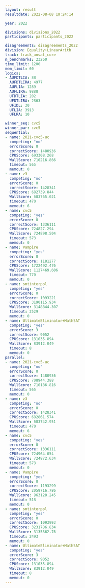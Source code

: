 ```yaml
---
layout: result
resultdate: 2022-08-08 10:24:14

year: 2022

divisions: divisions_2022
participants: participants_2022

disagreements: disagreements_2022
division: Equality+LinearArith
track: track_unsat_core
n_benchmarks: 23260
time_limit: 1200
mem_limit: 60
logics:
- AUFDTLIA: 88
  AUFDTLIRA: 4977
  AUFLIA: 1289
  AUFLIRA: 9888
  UFDTLIA: 202
  UFDTLIRA: 2863
  UFIDL: 30
  UFLIA: 3913
  UFLRA: 10

winner_seq: cvc5
winner_par: cvc5
sequential:
- name: 2021-cvc5-uc
  competing: "no"
  errorScore: 0
  correctScore: 1480936
  CPUScore: 693308.268
  WallScore: 710216.866
  timeout: 565
  memout: 0
- name: z3
  competing: "no"
  errorScore: 0
  correctScore: 1428341
  CPUScore: 682739.844
  WallScore: 683765.021
  timeout: 470
  memout: 6
- name: cvc5
  competing: "yes"
  errorScore: 0
  correctScore: 1336111
  CPUScore: 724827.294
  WallScore: 724898.504
  timeout: 573
  memout: 0
- name: Vampire
  competing: "yes"
  errorScore: 0
  correctScore: 1181277
  CPUScore: 1722492.476
  WallScore: 1127469.606
  timeout: 770
  memout: 0
- name: smtinterpol
  competing: "yes"
  errorScore: 0
  correctScore: 1093221
  CPUScore: 3190115.934
  WallScore: 3148844.307
  timeout: 2529
  memout: 0
- name: UltimateEliminator+MathSAT
  competing: "yes"
  errorScore: 3
  correctScore: 9052
  CPUScore: 131035.894
  WallScore: 83912.049
  timeout: 8
  memout: 0
parallel:
- name: 2021-cvc5-uc
  competing: "no"
  errorScore: 0
  correctScore: 1480936
  CPUScore: 708944.388
  WallScore: 710186.816
  timeout: 565
  memout: 0
- name: z3
  competing: "no"
  errorScore: 0
  correctScore: 1428341
  CPUScore: 682861.574
  WallScore: 683742.951
  timeout: 470
  memout: 6
- name: cvc5
  competing: "yes"
  errorScore: 0
  correctScore: 1336111
  CPUScore: 724964.054
  WallScore: 724872.634
  timeout: 573
  memout: 0
- name: Vampire
  competing: "yes"
  errorScore: 0
  correctScore: 1193299
  CPUScore: 2059716.786
  WallScore: 963128.245
  timeout: 518
  memout: 0
- name: smtinterpol
  competing: "yes"
  errorScore: 0
  correctScore: 1093993
  CPUScore: 3231786.834
  WallScore: 3135362.76
  timeout: 2493
  memout: 0
- name: UltimateEliminator+MathSAT
  competing: "yes"
  errorScore: 3
  correctScore: 9052
  CPUScore: 131035.894
  WallScore: 83912.049
  timeout: 8
  memout: 0
---
```

